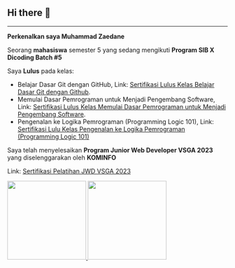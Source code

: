 ## Hi there 👋

<hr>

**Perkenalkan saya Muhammad Zaedane**

Seorang **mahasiswa** semester 5 yang sedang mengikuti **Program SIB X Dicoding Batch #5**

Saya **Lulus** pada kelas:
  - Belajar Dasar Git dengan GitHub, Link: [Sertifikasi Lulus Kelas Belajar Dasar Git dengan Github](https://www.dicoding.com/certificates/MRZMQ1NQKPYQ).
  - Memulai Dasar Pemrograman untuk Menjadi Pengembang Software, Link: [Sertifikasi Lulus Kelas Memulai Dasar Pemrograman untuk Menjadi Pengembang Software](https://www.dicoding.com/dicodingassets/coursecertificate/2c9d7520eeb1962f3fdf8ee4fb8c6ccd2e1739e3/view).
  - Pengenalan ke Logika Pemrograman (Programming Logic 101), Link: [Sertifikasi Lulu Kelas Pengenalan ke Logika Pemrograman (Programming Logic 101)
](https://www.dicoding.com/certificates/4EXGNLWKGZRL)

Saya telah menyelesaikan **Program Junior Web Developer VSGA 2023** yang diselenggarakan oleh **KOMINFO**

Link: [Sertifikasi Pelatihan JWD VSGA 2023](https://drive.google.com/file/d/1sETfikw33yfC9GR-LW_nDdSUI8L50Fw1/view?usp=drive_link)

<p align="left">
<a href="https://github.com/kerandamonyet">
  <img height="180em" src="https://github-readme-stats-eight-theta.vercel.app/api?username=kerandamonyet&show_icons=true&theme=algolia&include_all_commits=true&count_private=true"/>
  <img height="180em" src="https://github-readme-stats-eight-theta.vercel.app/api/top-langs/?username=kerandamonyet&layout=compact&langs_count=8&theme=algolia"/>
</a>
</p>
